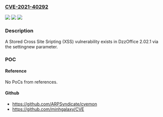 ### [CVE-2021-40292](https://cve.mitre.org/cgi-bin/cvename.cgi?name=CVE-2021-40292)
![](https://img.shields.io/static/v1?label=Product&message=n%2Fa&color=blue)
![](https://img.shields.io/static/v1?label=Version&message=n%2Fa&color=blue)
![](https://img.shields.io/static/v1?label=Vulnerability&message=n%2Fa&color=brighgreen)

### Description

A Stored Cross Site Sripting (XSS) vulnerability exists in DzzOffice 2.02.1 via the settingnew parameter.

### POC

#### Reference
No PoCs from references.

#### Github
- https://github.com/ARPSyndicate/cvemon
- https://github.com/minhgalaxy/CVE

